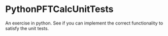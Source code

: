 # PythonPFTCalcUnitTests
An exercise in python. See if you can implement the correct functionality to satisfy the unit tests.
